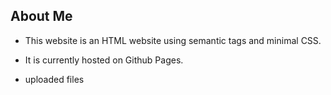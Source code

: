 ## About Me 

* This website is an HTML website using semantic tags and minimal CSS. 
* It is currently hosted on Github Pages.


* uploaded files


